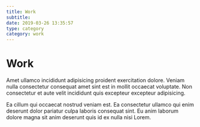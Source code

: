 ```yaml
---
title: Work
subtitle:
date: 2019-03-26 13:35:57
type: category
category: work
---
```


# Work

Amet ullamco incididunt adipisicing proident exercitation dolore. Veniam nulla consectetur consequat amet sint est in mollit occaecat voluptate. Non consectetur et aute velit incididunt quis excepteur excepteur adipisicing.

Ea cillum qui occaecat nostrud veniam est. Ea consectetur ullamco qui enim deserunt dolor pariatur culpa laboris consequat sint. Eu anim laborum dolore magna sit anim deserunt quis id ex nulla nisi Lorem.

